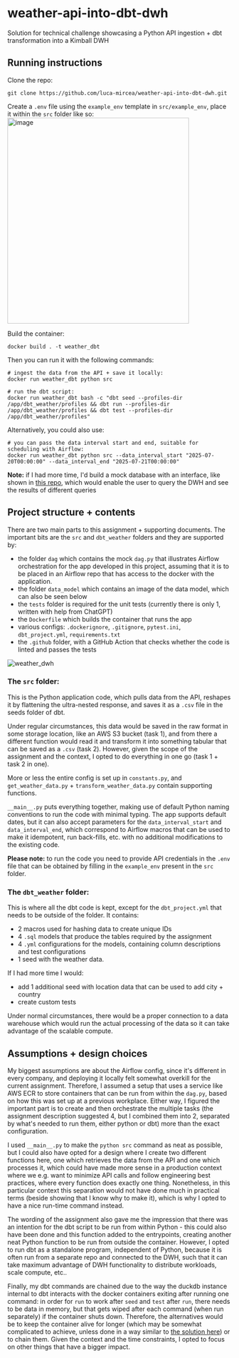 # weather-api-into-dbt-dwh
Solution for technical challenge showcasing a Python API ingestion + dbt transformation into a Kimball DWH

## Running instructions

Clone the repo:
```
git clone https://github.com/luca-mircea/weather-api-into-dbt-dwh.git
```


Create a `.env` file using the `example_env` template in `src/example_env`, place it within the `src` folder like so:
<img width="408" height="462" alt="image" src="https://github.com/user-attachments/assets/fb116f96-f7e0-4f60-9125-858087967e11" />


Build the container:

```
docker build . -t weather_dbt
```

Then you can run it with the following commands:
```
# ingest the data from the API + save it locally:
docker run weather_dbt python src

# run the dbt script:
docker run weather_dbt bash -c "dbt seed --profiles-dir /app/dbt_weather/profiles && dbt run --profiles-dir /app/dbt_weather/profiles && dbt test --profiles-dir /app/dbt_weather/profiles"
```

Alternatively, you could also use:
```
# you can pass the data interval start and end, suitable for scheduling with Airflow:
docker run weather_dbt python src --data_interval_start "2025-07-20T00:00:00" --data_interval_end "2025-07-21T00:00:00"
```

**Note:** if I had more time, I'd build a mock database with an interface, like shown in [this repo](https://github.com/luca-mircea/holidays-api), which would enable the user to query the DWH and see the results of different queries

## Project structure + contents
There are two main parts to this assignment + supporting documents. The important bits are the `src` and `dbt_weather` folders and they are supported by:
- the folder `dag` which contains the mock `dag.py` that illustrates Airflow orchestration for the app developed in this project, assuming that it is to be placed in an Airflow repo that has access to the docker with the application.
- the folder `data_model` which contains an image of the data model, which can also be seen below
- the `tests` folder is required for the unit tests (currently there is only 1, written with help from ChatGPT)
- the `Dockerfile` which builds the container that runs the app
- various configs: `.dockerignore`, `.gitignore`, `pytest.ini`, `dbt_project.yml`, `requirements.txt`
- the `.github` folder, with a GitHub Action that checks whether the code is linted and passes the tests


![weather_dwh](https://github.com/user-attachments/assets/6d13236e-1f36-4fe3-9696-93b5c09f6049)


### The `src` folder:

This is the Python application code, which pulls data from the API, reshapes it by flattening the ultra-nested response, and saves it as a `.csv` file in the seeds folder of dbt.

Under regular circumstances, this data would be saved in the raw format in some storage location, like an AWS S3 bucket (task 1), and from there a different function would read it and transform it into something tabular that can be saved as a `.csv` (task 2). However, given the scope of the assignment and the context, I opted to do everything in one go (task 1 + task 2 in one).

More or less the entire config is set up in `constants.py`, and `get_weather_data.py` + `transform_weather_data.py` contain supporting functions.

`__main__.py` puts everything together, making use of default Python naming conventions to run the code with minimal typing. The app supports default dates, but it can also accept parameters for the `data_interval_start` and `data_interval_end`, which correspond to Airflow macros that can be used to make it idempotent, run back-fills, etc. with no additional modifications to the existing code.

**Please note:** to run the code you need to provide API credentials in the `.env` file that can be obtained by filling in the `example_env` present in the `src` folder.

### The `dbt_weather` folder:

This is where all the dbt code is kept, except for the `dbt_project.yml` that needs to be outside of the folder. It contains:
- 2 macros used for hashing data to create unique IDs
- 4 `.sql` models that produce the tables required by the assignment
- 4 `.yml` configurations for the models, containing column descriptions and test configurations
- 1 seed with the weather data.


If I had more time I would:
- add 1 additional seed with location data that can be used to add city + country
- create custom tests


Under normal circumstances, there would be a proper connection to a data warehouse which would run the actual processing of the data so it can take advantage of the scalable compute.

## Assumptions + design choices

My biggest assumptions are about the Airflow config, since it's different in every company, and deploying it locally felt somewhat overkill for the current assignment. Therefore, I assumed a setup that uses a service like AWS ECR to store containers that can be run from within the `dag.py`, based on how this was set up at a previous workplace. Either way, I figured the important part is to create and then orchestrate the multiple tasks (the assignment description suggested 4, but I combined them into 2, separated by what's needed to run them, either python or dbt) more than the exact configuration.


I used `__main__.py` to make the `python src` command as neat as possible, but I could also have opted for a design where I create two different functions here, one which retrieves the data from the API and one which processes it, which could have made more sense in a production context where we e.g. want to minimize API calls and follow engineering best practices, where every function does exactly one thing. Nonetheless, in this particular context this separation would not have done much in practical terms (beside showing that I know why to make it), which is why I opted to have a nice run-time command instead.


The wording of the assignment also gave me the impression that there was an intention for the dbt script to be run from within Python - this could also have been done and this function added to the entrypoints, creating another neat Python function to be run from outside the container. However, I opted to run dbt as a standalone program, independent of Python, because it is often run from a separate repo and connected to the DWH, such that it can take maximum advantage of DWH functionality to distribute workloads, scale compute, etc..


Finally, my dbt commands are chained due to the way the duckdb instance internal to dbt interacts with the docker containers exiting after running one command: in order for `run` to work after `seed` and `test` after `run`, there needs to be data in memory, but that gets wiped after each command (when run separately) if the container shuts down. Therefore, the alternatives would be to keep the container alive for longer (which may be somewhat complicated to achieve, unless done in a way similar to [the solution here](https://github.com/luca-mircea/holidays-api)) or to chain them. Given the context and the time constraints, I opted to focus on other things that have a bigger impact.
